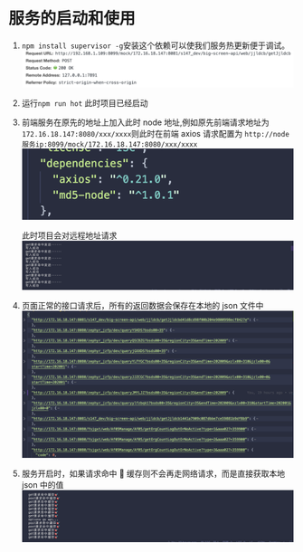 # 服务的启动和使用

1. `npm install supervisor -g`安装这个依赖可以使我们服务热更新便于调试。
   ![](../../.vuepress/public/url.png)

2. 运行`npm run hot` 此时项目已经启动
3. 前端服务在原先的地址上加入此时 node 地址,例如原先前端请求地址为`172.16.18.147:8080/xxx/xxxx`则此时在前端 axios 请求配置为
   `http://node服务ip:8099/mock/172.16.18.147:8080/xxx/xxxx`
   ![](../../.vuepress/public/package.png)

   此时项目会对远程地址请求 ![](../../.vuepress/public/posting.png)

4) 页面正常的接口请求后，所有的返回数据会保存在本地的 json 文件中
   ![](../../.vuepress/public/json.png)

5) 服务开启时，如果请求命中 🎯 缓存则不会再走网络请求，而是直接获取本地 json 中的值
   ![](../../.vuepress/public/cache.png)
